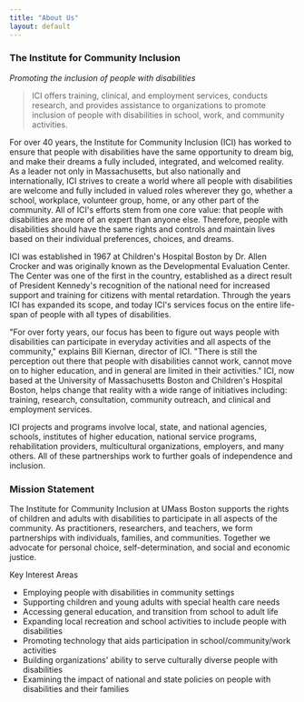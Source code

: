 ```yaml
---
title: "About Us"
layout: default
---
```



### The Institute for Community Inclusion  
*Promoting the inclusion of people with disabilities*


> ICI offers training, clinical, and employment services, conducts research, and provides assistance to organizations to promote inclusion of people with disabilities in school, work, and community activities.  

For over 40 years, the Institute for Community Inclusion (ICI) has worked to ensure that people with disabilities have the same opportunity to dream big, and make their dreams a fully included, integrated, and welcomed reality. As a leader not only in Massachusetts, but also nationally and internationally, ICI strives to create a world where all people with disabilities are welcome and fully included in valued roles wherever they go, whether a school, workplace, volunteer group, home, or any other part of the community. All of ICI's efforts stem from one core value: that people with disabilities are more of an expert than anyone else. Therefore, people with disabilities should have the same rights and controls and maintain lives based on their individual preferences, choices, and dreams.  

ICI was established in 1967 at Children's Hospital Boston by Dr. Allen Crocker and was originally known as the Developmental Evaluation Center. The Center was one of the first in the country, established as a direct result of President Kennedy's recognition of the national need for increased support and training for citizens with mental retardation. Through the years ICI has expanded its scope, and today ICI's services focus on the entire life-span of people with all types of disabilities.  

"For over forty years, our focus has been to figure out ways people with disabilities can participate in everyday activities and all aspects of the community," explains Bill Kiernan, director of ICI. "There is still the perception out there that people with disabilities cannot work, cannot move on to higher education, and in general are limited in their activities." ICI, now based at the University of Massachusetts Boston and Children's Hospital Boston, helps change that reality with a wide range of initiatives including: training, research, consultation, community outreach, and clinical and employment services.  

ICI projects and programs involve local, state, and national agencies, schools, institutes of higher education, national service programs, rehabilitation providers, multicultural organizations, employers, and many others. All of these partnerships work to further goals of independence and inclusion.  

### Mission Statement

The Institute for Community Inclusion at UMass Boston supports the rights of children and adults with disabilities to participate in all aspects of the community. As practitioners, researchers, and teachers, we form partnerships with individuals, families, and communities. Together we advocate for personal choice, self-determination, and social and economic justice.  

Key Interest Areas

- Employing people with disabilities in community settings
- Supporting children and young adults with special health care needs
- Accessing general education, and transition from school to adult life
- Expanding local recreation and school activities to include people with disabilities
- Promoting technology that aids participation in school/community/work activities
- Building organizations' ability to serve culturally diverse people with disabilities
- Examining the impact of national and state policies on people with disabilities and their families
